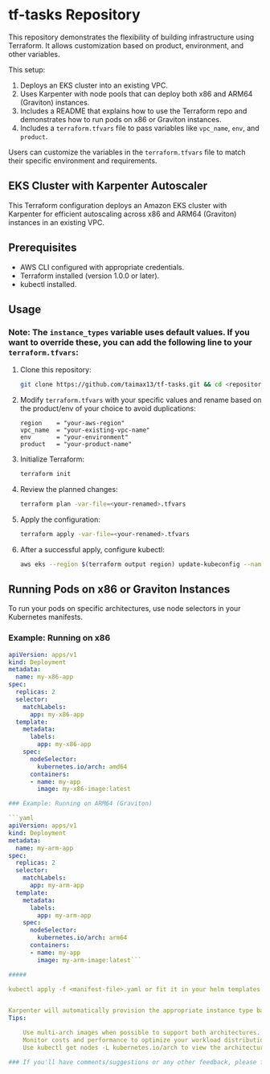 # tf-tasks Repository

This repository demonstrates the flexibility of building infrastructure using Terraform. It allows customization based on product, environment, and other variables.

This setup:
1. Deploys an EKS cluster into an existing VPC.
2. Uses Karpenter with node pools that can deploy both x86 and ARM64 (Graviton) instances.
3. Includes a README that explains how to use the Terraform repo and demonstrates how to run pods on x86 or Graviton instances.
4. Includes a `terraform.tfvars` file to pass variables like `vpc_name`, `env`, and `product`.

Users can customize the variables in the `terraform.tfvars` file to match their specific environment and requirements.

## EKS Cluster with Karpenter Autoscaler

This Terraform configuration deploys an Amazon EKS cluster with Karpenter for efficient autoscaling across x86 and ARM64 (Graviton) instances in an existing VPC.

## Prerequisites

- AWS CLI configured with appropriate credentials.
- Terraform installed (version 1.0.0 or later).
- kubectl installed.

## Usage

### Note: The `instance_types` variable uses default values. If you want to override these, you can add the following line to your `terraform.tfvars`:

1. Clone this repository:

    ```bash
    git clone https://github.com/taimax13/tf-tasks.git && cd <repository-directory>
    ```

2. Modify `terraform.tfvars` with your specific values and rename based on the product/env of your choice to avoid duplications:

    ```hcl
    region    = "your-aws-region"
    vpc_name  = "your-existing-vpc-name"
    env       = "your-environment"
    product   = "your-product-name"
    ```

3. Initialize Terraform:

    ```bash
    terraform init
    ```

4. Review the planned changes:

    ```bash
    terraform plan -var-file=<your-renamed>.tfvars
    ```

5. Apply the configuration:

    ```bash
    terraform apply -var-file=<your-renamed>.tfvars
    ```

6. After a successful apply, configure kubectl:

    ```bash
    aws eks --region $(terraform output region) update-kubeconfig --name $(terraform output cluster_name)
    ```

## Running Pods on x86 or Graviton Instances

To run your pods on specific architectures, use node selectors in your Kubernetes manifests.

### Example: Running on x86

```yaml
apiVersion: apps/v1
kind: Deployment
metadata:
  name: my-x86-app
spec:
  replicas: 2
  selector:
    matchLabels:
      app: my-x86-app
  template:
    metadata:
      labels:
        app: my-x86-app
    spec:
      nodeSelector:
        kubernetes.io/arch: amd64
      containers:
      - name: my-app
        image: my-x86-image:latest

### Example: Running on ARM64 (Graviton)

```yaml
apiVersion: apps/v1
kind: Deployment
metadata:
  name: my-arm-app
spec:
  replicas: 2
  selector:
    matchLabels:
      app: my-arm-app
  template:
    metadata:
      labels:
        app: my-arm-app
    spec:
      nodeSelector:
        kubernetes.io/arch: arm64
      containers:
      - name: my-app
        image: my-arm-image:latest```    

#####

kubectl apply -f <manifest-file>.yaml or fit it in your helm templates


Karpenter will automatically provision the appropriate instance type based on the nodeSelector.
Tips:

    Use multi-arch images when possible to support both architectures.
    Monitor costs and performance to optimize your workload distribution.
    Use kubectl get nodes -L kubernetes.io/arch to view the architecture of your nodes.

### If you'll have comments/suggestions or any other feedback, please feel free to reach out to me or create an issue.